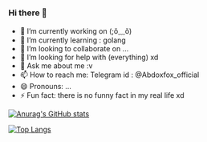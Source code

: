 ### Hi there 👋


- 🔭 I’m currently working on (;ŏ﹏ŏ)
- 🌱 I’m currently learning : golang
- 👯 I’m looking to collaborate on ...
- 🤔 I’m looking for help with (everything) xd
- 💬 Ask me about me :v
- 📫 How to reach me: 
Telegram 
id : @Abdoxfox_official
- 😄 Pronouns: ...
- ⚡ Fun fact: there is no funny fact in my real life xd

[![Anurag's GitHub stats](https://github-readme-stats.vercel.app/api?username=abdoxfox)](https://github.com/anuraghazra/github-readme-stats)


[![Top Langs](https://github-readme-stats.vercel.app/api/top-langs/?username=abdoxfox)](https://github.com/anuraghazra/github-readme-stats)
